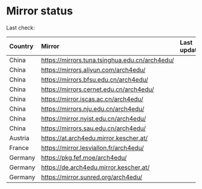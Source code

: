 <script src="./time.js"></script>
# Mirror status
Last check: <script type="text/javascript">localize(1723062060.324286);</script>

|Country|Mirror|Last update|
|:------|:-----|:----------|
|China|https://mirrors.tuna.tsinghua.edu.cn/arch4edu/|<script type="text/javascript">localize(1723012745);</script>|
|China|https://mirrors.aliyun.com/arch4edu/|<script type="text/javascript">localize(1723012745);</script>|
|China|https://mirrors.bfsu.edu.cn/arch4edu/|<script type="text/javascript">localize(1723012745);</script>|
|China|https://mirrors.cernet.edu.cn/arch4edu/|<script type="text/javascript">localize(1723012745);</script>|
|China|https://mirror.iscas.ac.cn/arch4edu/|<script type="text/javascript">localize(1723012745);</script>|
|China|https://mirrors.nju.edu.cn/arch4edu/|<script type="text/javascript">localize(1722969279);</script>|
|China|https://mirror.nyist.edu.cn/arch4edu/|<script type="text/javascript">localize(1723012745);</script>|
|China|https://mirrors.sau.edu.cn/arch4edu/|<script type="text/javascript">localize(1723012745);</script>|
|Austria|https://at.arch4edu.mirror.kescher.at/|<script type="text/javascript">localize(1723012745);</script>|
|France|https://mirror.lesviallon.fr/arch4edu/|<script type="text/javascript">localize(1723012745);</script>|
|Germany|https://pkg.fef.moe/arch4edu/|<script type="text/javascript">localize(1723012745);</script>|
|Germany|https://de.arch4edu.mirror.kescher.at/|<script type="text/javascript">localize(1723012745);</script>|
|Germany|https://mirror.sunred.org/arch4edu/|<script type="text/javascript">localize(1723012745);</script>|

<script src="./tablefilter/tablefilter.js"></script>
<script src="./table.js"></script>